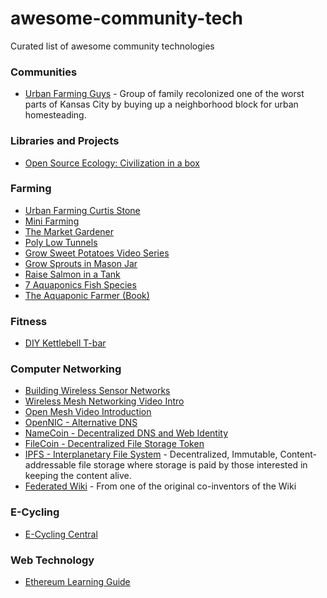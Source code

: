 # awesome-community-tech
Curated list of awesome community technologies

### Communities
- [Urban Farming Guys](http://theurbanfarmingguys.com/our-story) - Group of family recolonized one of the worst parts of Kansas City by buying up a neighborhood block for urban homesteading.

### Libraries and Projects
- [Open Source Ecology: Civilization in a box](http://opensourceecology.org/wiki/Global_Village_Construction_Set)

### Farming
- [Urban Farming Curtis Stone](https://www.youtube.com/user/urbanfarmercstone)
- [Mini Farming](https://www.amazon.com/Mini-Farming-Self-Sufficiency-Brett-Markham/dp/1602399840/ref=sr_1_1?ie=UTF8&qid=1510375050&sr=8-1&keywords=mini+farming)
- [The Market Gardener](http://www.themarketgardener.com)
- [Poly Low Tunnels](https://www.youtube.com/watch?v=MjJaz3ZFzww)
- [Grow Sweet Potatoes Video Series](https://www.youtube.com/watch?v=aPGqyDP8zRk)
- [Grow Sprouts in Mason Jar](https://www.youtube.com/watch?v=QmKctMME_xc&t=5s)
- [Raise Salmon in a Tank](http://animals.mom.me/how-to-raise-salmon-in-a-tank-8389841.html)
- [7 Aquaponics Fish Species](http://homeaquaponicssystem.com/fish/top-7-aquaponics-fish-species/)
- [The Aquaponic Farmer (Book)](https://www.amazon.com/Aquaponic-Farmer-Complete-Operating-Commercial/dp/086571858X/ref=sr_1_4?s=books&ie=UTF8&qid=1510378310&sr=1-4&keywords=aquaponics)

### Fitness
- [DIY Kettlebell T-bar](http://www.endofthreefitness.com/how-to-build-a-kettlebell-in-36-seconds/)

### Computer Networking
- [Building Wireless Sensor Networks](https://www.amazon.com/Building-Wireless-Sensor-Networks-Processing/dp/0596807732/ref=sr_1_5?s=books&ie=UTF8&qid=1510375433&sr=1-5&keywords=mesh+network)
- [Wireless Mesh Networking Video Intro](https://www.youtube.com/watch?v=T7fJwAyALss)
- [Open Mesh Video Introduction](https://www.youtube.com/watch?v=1YOoT3NxgYg)
- [OpenNIC - Alternative DNS](https://www.opennic.org)
- [NameCoin - Decentralized DNS and Web Identity](https://www.namecoin.org)
- [FileCoin - Decentralized File Storage Token](https://filecoin.io/)
- [IPFS - Interplanetary File System](https://ipfs.io/) - Decentralized, Immutable, Content-addressable file storage where storage is paid by those interested in keeping the content alive.
- [Federated Wiki](https://github.com/fedwiki) - From one of the original co-inventors of the Wiki

### E-Cycling
- [E-Cycling Central](http://www.ecyclingcentral.com)

### Web Technology
- [Ethereum Learning Guide](https://ethereum.gitbooks.io/frontier-guide/content/ethereum.html)
